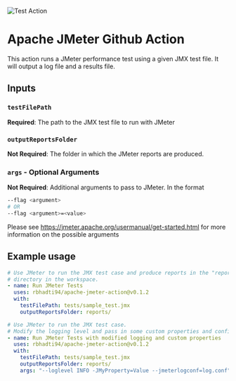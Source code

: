 ![Test Action](https://github.com/rbhadti94/apache-jmeter-action/workflows/Test%20Action/badge.svg)

# Apache JMeter Github Action

This action runs a JMeter performance test using a given JMX test file. It will output a log file and a results file.

## Inputs

### `testFilePath`
**Required**: The path to the JMX test file to run with JMeter

### `outputReportsFolder`
**Not Required**: The folder in which the JMeter reports are produced.

### ```args``` - Optional Arguments
**Not Required**: Additional arguments to pass to JMeter. In the format

```bash
--flag <argument>
# OR
--flag <argument>=<value>
```

Please see https://jmeter.apache.org/usermanual/get-started.html for more information on the possible arguments

## Example usage
```yaml
# Use JMeter to run the JMX test case and produce reports in the "reports/"
# directory in the workspace.
- name: Run JMeter Tests
  uses: rbhadti94/apache-jmeter-action@v0.1.2
  with:
    testFilePath: tests/sample_test.jmx
    outputReportsFolder: reports/

# Use JMeter to run the JMX test case.
# Modify the logging level and pass in some custom properties and config
- name: Run JMeter Tests with modified logging and custom properties
  uses: rbhadti94/apache-jmeter-action@v0.1.2
  with:
    testFilePath: tests/sample_test.jmx
    outputReportsFolder: reports/
    args: "--loglevel INFO -JMyProperty=Value --jmeterlogconf=log.conf"
```